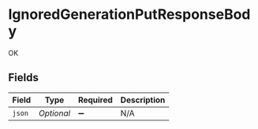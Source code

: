 # IgnoredGenerationPutResponseBody

OK


## Fields

| Field              | Type               | Required           | Description        |
| ------------------ | ------------------ | ------------------ | ------------------ |
| `json`             | *Optional<String>* | :heavy_minus_sign: | N/A                |
